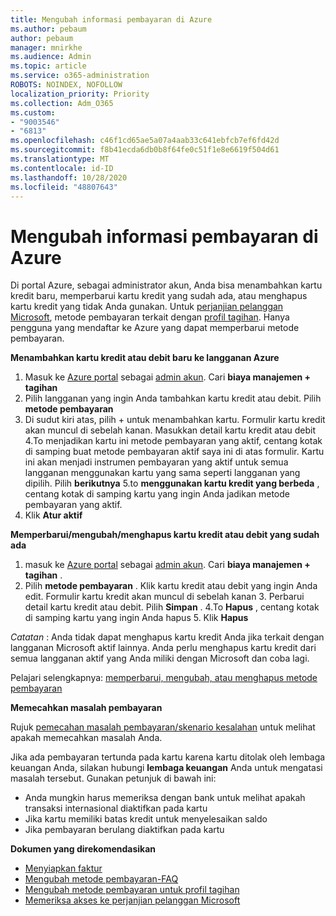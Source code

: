 ```yaml
---
title: Mengubah informasi pembayaran di Azure
ms.author: pebaum
author: pebaum
manager: mnirkhe
ms.audience: Admin
ms.topic: article
ms.service: o365-administration
ROBOTS: NOINDEX, NOFOLLOW
localization_priority: Priority
ms.collection: Adm_O365
ms.custom:
- "9003546"
- "6813"
ms.openlocfilehash: c46f1cd65ae5a07a4aab33c641ebfcb7ef6fd42d
ms.sourcegitcommit: f8b41ecda6db0b8f64fe0c51f1e8e6619f504d61
ms.translationtype: MT
ms.contentlocale: id-ID
ms.lasthandoff: 10/28/2020
ms.locfileid: "48807643"
---
```

# <a name="change-payment-information-in-azure"></a>Mengubah informasi pembayaran di Azure

Di portal Azure, sebagai administrator akun, Anda bisa menambahkan kartu kredit baru, memperbarui kartu kredit yang sudah ada, atau menghapus kartu kredit yang tidak Anda gunakan. Untuk [perjanjian pelanggan Microsoft](https://docs.microsoft.com/azure/billing/billing-how-to-change-credit-card?WT.mc_id=Portal-Microsoft_Azure_Support#check-access-to-a-microsoft-customer-agreement), metode pembayaran terkait dengan [profil tagihan](https://docs.microsoft.com/azure/billing/billing-how-to-change-credit-card?WT.mc_id=Portal-Microsoft_Azure_Support#change-payment-method-for-a-billing-profile). Hanya pengguna yang mendaftar ke Azure yang dapat memperbarui metode pembayaran.

**Menambahkan kartu kredit atau debit baru ke langganan Azure**

1. Masuk ke [Azure portal](https://portal.azure.com/) sebagai [admin akun](https://docs.microsoft.com/azure/billing/billing-subscription-transfer?WT.mc_id=Portal-Microsoft_Azure_Support#whoisaa). Cari **biaya manajemen + tagihan**
2. Pilih langganan yang ingin Anda tambahkan kartu kredit atau debit. Pilih **metode pembayaran**
3. Di sudut kiri atas, pilih + untuk menambahkan kartu. Formulir kartu kredit akan muncul di sebelah kanan. Masukkan detail kartu kredit atau debit 4.To menjadikan kartu ini metode pembayaran yang aktif, centang kotak di samping buat metode pembayaran aktif saya ini di atas formulir. Kartu ini akan menjadi instrumen pembayaran yang aktif untuk semua langganan menggunakan kartu yang sama seperti langganan yang dipilih. Pilih **berikutnya** 5.to **menggunakan kartu kredit yang berbeda** , centang kotak di samping kartu yang ingin Anda jadikan metode pembayaran yang aktif.
6. Klik **Atur aktif**

**Memperbarui/mengubah/menghapus kartu kredit atau debit yang sudah ada**

1. masuk ke [Azure portal](https://portal.azure.com/) sebagai [admin akun](https://docs.microsoft.com/azure/billing/billing-subscription-transfer?WT.mc_id=Portal-Microsoft_Azure_Support#whoisaa). Cari **biaya manajemen + tagihan** .
2. Pilih **metode pembayaran** . Klik kartu kredit atau debit yang ingin Anda edit. Formulir kartu kredit akan muncul di sebelah kanan 3. Perbarui detail kartu kredit atau debit. Pilih **Simpan** .
4.To **Hapus** , centang kotak di samping kartu yang ingin Anda hapus 5. Klik **Hapus**

_Catatan_ : Anda tidak dapat menghapus kartu kredit Anda jika terkait dengan langganan Microsoft aktif lainnya. Anda perlu menghapus kartu kredit dari semua langganan aktif yang Anda miliki dengan Microsoft dan coba lagi.

Pelajari selengkapnya: [memperbarui, mengubah, atau menghapus metode pembayaran](https://docs.microsoft.com/azure/billing/billing-how-to-change-credit-card?WT.mc_id=Portal-Microsoft_Azure_Support)

**Memecahkan masalah pembayaran**

Rujuk [pemecahan masalah pembayaran/skenario kesalahan](https://support.microsoft.com/help/4505172/troubleshooting-payment-issues) untuk melihat apakah memecahkan masalah Anda.

Jika ada pembayaran tertunda pada kartu karena kartu ditolak oleh lembaga keuangan Anda, silakan hubungi **lembaga keuangan** Anda untuk mengatasi masalah tersebut. Gunakan petunjuk di bawah ini:

- Anda mungkin harus memeriksa dengan bank untuk melihat apakah transaksi internasional diaktifkan pada kartu
- Jika kartu memiliki batas kredit untuk menyelesaikan saldo
- Jika pembayaran berulang diaktifkan pada kartu

**Dokumen yang direkomendasikan**

- [Menyiapkan faktur](https://azure.microsoft.com/pricing/invoicing/)
- [Mengubah metode pembayaran-FAQ](https://docs.microsoft.com/azure/billing/billing-how-to-change-credit-card?WT.mc_id=Portal-Microsoft_Azure_Support#frequently-asked-questions)
- [Mengubah metode pembayaran untuk profil tagihan](https://docs.microsoft.com/azure/billing/billing-how-to-change-credit-card?WT.mc_id=Portal-Microsoft_Azure_Support#change-payment-method-for-a-billing-profile)
- [Memeriksa akses ke perjanjian pelanggan Microsoft](https://docs.microsoft.com/azure/billing/billing-how-to-change-credit-card?WT.mc_id=Portal-Microsoft_Azure_Support#check-access-to-a-microsoft-customer-agreement)